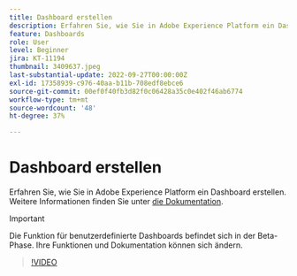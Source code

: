 ```yaml
---
title: Dashboard erstellen
description: Erfahren Sie, wie Sie in Adobe Experience Platform ein Dashboard erstellen können.
feature: Dashboards
role: User
level: Beginner
jira: KT-11194
thumbnail: 3409637.jpeg
last-substantial-update: 2022-09-27T00:00:00Z
exl-id: 17358939-c976-40aa-b11b-708edf8ebce6
source-git-commit: 00ef0f40fb3d82f0c06428a35c0e402f46ab6774
workflow-type: tm+mt
source-wordcount: '48'
ht-degree: 37%

---
```


# Dashboard erstellen

Erfahren Sie, wie Sie in Adobe Experience Platform ein Dashboard erstellen. Weitere Informationen finden Sie unter [die Dokumentation](https://experienceleague.adobe.com/docs/experience-platform/dashboards/user-defined-dashboards.html).

>[!IMPORTANT]
>
>Die Funktion für benutzerdefinierte Dashboards befindet sich in der Beta-Phase. Ihre Funktionen und Dokumentation können sich ändern.

>[!VIDEO](https://video.tv.adobe.com/v/3409637/?learn=on)
